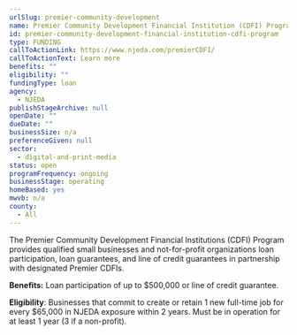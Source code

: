 ```yaml
---
urlSlug: premier-community-development
name: Premier Community Development Financial Institution (CDFI) Program
id: premier-community-development-financial-institution-cdfi-program
type: FUNDING
callToActionLink: https://www.njeda.com/premierCDFI/
callToActionText: Learn more
benefits: ""
eligibility: ""
fundingType: loan
agency:
  - NJEDA
publishStageArchive: null
openDate: ""
dueDate: ""
businessSize: n/a
preferenceGiven: null
sector:
  - digital-and-print-media
status: open
programFrequency: ongoing
businessStage: operating
homeBased: yes
mwvb: n/a
county:
  - All
---
```


The Premier Community Development Financial Institutions (CDFI) Program provides qualified small businesses and not-for-profit organizations loan participation, loan guarantees, and line of credit guarantees in partnership with designated Premier CDFIs.

**Benefits:** Loan participation of up to $500,000 or line of credit guarantee.

**Eligibility**: Businesses that commit to create or retain 1 new full-time job for every $65,000 in NJEDA exposure within 2 years. Must be in operation for at least 1 year (3 if a non-profit).
